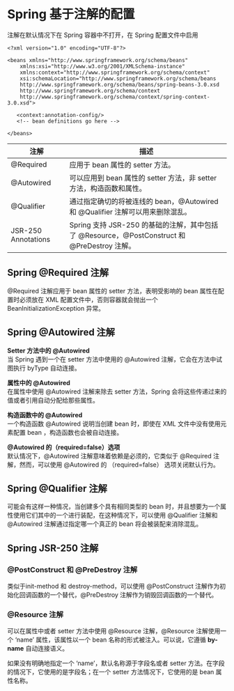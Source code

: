 # Spring 基于注解的配置  
注解在默认情况下在 Spring 容器中不打开，在 Spring 配置文件中启用
```
<?xml version="1.0" encoding="UTF-8"?>

<beans xmlns="http://www.springframework.org/schema/beans"
    xmlns:xsi="http://www.w3.org/2001/XMLSchema-instance"
    xmlns:context="http://www.springframework.org/schema/context"
    xsi:schemaLocation="http://www.springframework.org/schema/beans
    http://www.springframework.org/schema/beans/spring-beans-3.0.xsd
    http://www.springframework.org/schema/context
    http://www.springframework.org/schema/context/spring-context-3.0.xsd">

   <context:annotation-config/>
   <!-- bean definitions go here -->

</beans>
```
|注解|描述|
|---|---|
|@Required|应用于 bean 属性的 setter 方法。|
|@Autowired|可以应用到 bean 属性的 setter 方法，非 setter 方法，构造函数和属性。|
|@Qualifier|通过指定确切的将被连线的 bean，@Autowired 和 @Qualifier 注解可以用来删除混乱。|
|JSR-250 Annotations|Spring 支持 JSR-250 的基础的注解，其中包括了 @Resource，@PostConstruct 和 @PreDestroy 注解。|

## Spring @Required 注解  
@Required 注解应用于 bean 属性的 setter 方法，表明受影响的 bean 属性在配置时必须放在 XML 配置文件中，否则容器就会抛出一个 BeanInitializationException 异常。  

## Spring @Autowired 注解  
**Setter 方法中的 @Autowired**  
当 Spring 遇到一个在 setter 方法中使用的 @Autowired 注解，它会在方法中试图执行 byType 自动连接。  

**属性中的 @Autowired**  
在属性中使用 @Autowired 注解来除去 setter 方法，Spring 会将这些传递过来的值或者引用自动分配给那些属性。  

**构造函数中的 @Autowired**  
一个构造函数 @Autowired 说明当创建 bean 时，即使在 XML 文件中没有使用元素配置 bean ，构造函数也会被自动连接。  

**@Autowired 的（required=false）选项**  
默认情况下，@Autowired 注解意味着依赖是必须的，它类似于 @Required 注解，然而，可以使用 @Autowired 的 （required=false） 选项关闭默认行为。  

## Spring @Qualifier 注解  
可能会有这样一种情况，当创建多个具有相同类型的 bean 时，并且想要为一个属性使用它们其中的一个进行装配，在这种情况下，可以使用 @Qualifier 注解和 @Autowired 注解通过指定哪一个真正的 bean 将会被装配来消除混乱。  

## Spring JSR-250 注解  
### @PostConstruct 和 @PreDestroy 注解  
类似于init-method 和 destroy-method，可以使用 @PostConstruct 注解作为初始化回调函数的一个替代，@PreDestroy 注解作为销毁回调函数的一个替代。

### @Resource 注解  
可以在属性中或者 setter 方法中使用 @Resource 注解，@Resource 注解使用一个 ‘name’ 属性，该属性以一个 bean 名称的形式被注入。可以说，它遵循 **by-name** 自动连接语义。  

如果没有明确地指定一个 ‘name’，默认名称源于字段名或者 setter 方法。在字段的情况下，它使用的是字段名；在一个 setter 方法情况下，它使用的是 bean 属性名称。
